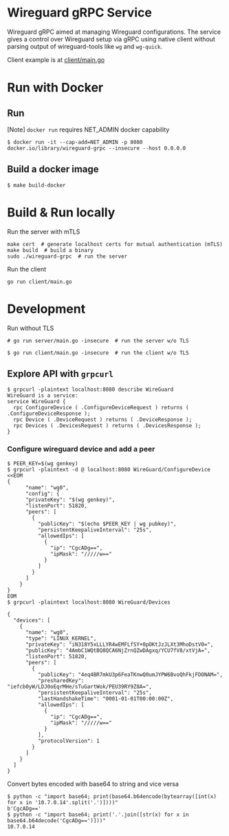 # Wireguard gRPC Service 

Wireguard gRPC aimed at managing Wireguard configurations. 
The service gives a control over Wireguard setup via gRPC using native client without parsing output of wireguard-tools like `wg` and `wg-quick`.

Client example is at [client/main.go](client/main.go)

# Run with Docker
## Run
[Note] `docker run` requires NET_ADMIN docker capability

```
$ docker run -it --cap-add=NET_ADMIN -p 8080 docker.io/library/wireguard-grpc --insecure --host 0.0.0.0
```

## Build a docker image
```
$ make build-docker
```

# Build & Run locally

Run the server with mTLS
```
make cert  # generate localhost certs for mutual authentication (mTLS)
make build  # build a binary
sudo ./wireguard-grpc  # run the server
```

Run the client
```
go run client/main.go
```

# Development

Run without TLS
```
# go run server/main.go -insecure  # run the server w/o TLS
```

```
$ go run client/main.go -insecure  # run the client w/o TLS
```

## Explore API with `grpcurl`
```
$ grpcurl -plaintext localhost:8080 describe WireGuard
WireGuard is a service:
service WireGuard {
  rpc ConfigureDevice ( .ConfigureDeviceRequest ) returns ( .ConfigureDeviceResponse );
  rpc Device ( .DeviceRequest ) returns ( .DeviceResponse );
  rpc Devices ( .DevicesRequest ) returns ( .DevicesResponse );
}
```

### Configure wireguard device and add a peer
```
$ PEER_KEY=$(wg genkey)
$ grpcurl -plaintext -d @ localhost:8080 WireGuard/ConfigureDevice <<EOM
{
      "name": "wg0",
      "config": {
      "privateKey": "$(wg genkey)",      
      "listenPort": 51820,
      "peers": [
        {
          "publicKey": "$(echo $PEER_KEY | wg pubkey)",
          "persistentKeepaliveInterval": "25s",
          "allowedIps": [
            {
              "ip": "CgcADg==",
              "ipMask": "/////w==" 
            }
          ]
        }
      ]
    }
}
EOM
$ grpcurl -plaintext localhost:8080 WireGuard/Devices

{
  "devices": [
    {
      "name": "wg0",
      "type": "LINUX_KERNEL",
      "privateKey": "iN318Y5xLLLYR4wEMFLfSY+0pOKtJzJLXt3MhoDstV0=",
      "publicKey": "4AmbC1WQtBQ8QCA6NjZrnQZwDAgxq/YCU7fV8/xtVjA=",
      "listenPort": 51820,
      "peers": [
        {
          "publicKey": "4eq4BR7mkU3p6FeaTKnwQ0umJYPW6BvoQhFkjFDONAM=",
          "presharedKey": "iefcb0yW/LDJ0oEqrMHe/sTuGartWok/PEU39RY9Z8A=",
          "persistentKeepaliveInterval": "25s",
          "lastHandshakeTime": "0001-01-01T00:00:00Z",
          "allowedIps": [
            {
              "ip": "CgcADg==",
              "ipMask": "/////w=="
            }
          ],
          "protocolVersion": 1
        }
      ]
    }
  ]
}
```

Convert bytes encoded with base64 to string and vice versa
```
$ python -c "import base64; print(base64.b64encode(bytearray([int(x) for x in '10.7.0.14'.split('.')])))"
b'CgcADg=='
$ python -c "import base64; print('.'.join([str(x) for x in base64.b64decode('CgcADg==')]))"
10.7.0.14
```